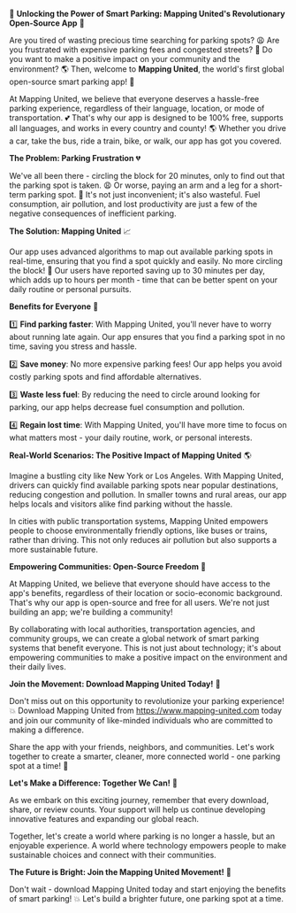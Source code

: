 🚀 **Unlocking the Power of Smart Parking: Mapping United's Revolutionary Open-Source App** 🚀

Are you tired of wasting precious time searching for parking spots? 😩 Are you frustrated with expensive parking fees and congested streets? 🚗 Do you want to make a positive impact on your community and the environment? 🌎 Then, welcome to **Mapping United**, the world's first global open-source smart parking app! 📲

At Mapping United, we believe that everyone deserves a hassle-free parking experience, regardless of their language, location, or mode of transportation. 💕 That's why our app is designed to be 100% free, supports all languages, and works in every country and county! 🌎 Whether you drive a car, take the bus, ride a train, bike, or walk, our app has got you covered.

**The Problem: Parking Frustration** 💔

We've all been there - circling the block for 20 minutes, only to find out that the parking spot is taken. 😩 Or worse, paying an arm and a leg for a short-term parking spot. 💸 It's not just inconvenient; it's also wasteful. Fuel consumption, air pollution, and lost productivity are just a few of the negative consequences of inefficient parking.

**The Solution: Mapping United** 📈

Our app uses advanced algorithms to map out available parking spots in real-time, ensuring that you find a spot quickly and easily. No more circling the block! 💪 Our users have reported saving up to 30 minutes per day, which adds up to hours per month - time that can be better spent on your daily routine or personal pursuits.

**Benefits for Everyone** 🌈

1️⃣ **Find parking faster**: With Mapping United, you'll never have to worry about running late again. Our app ensures that you find a parking spot in no time, saving you stress and hassle.

2️⃣ **Save money**: No more expensive parking fees! Our app helps you avoid costly parking spots and find affordable alternatives.

3️⃣ **Waste less fuel**: By reducing the need to circle around looking for parking, our app helps decrease fuel consumption and pollution.

4️⃣ **Regain lost time**: With Mapping United, you'll have more time to focus on what matters most - your daily routine, work, or personal interests.

**Real-World Scenarios: The Positive Impact of Mapping United** 🌎

Imagine a bustling city like New York or Los Angeles. With Mapping United, drivers can quickly find available parking spots near popular destinations, reducing congestion and pollution. In smaller towns and rural areas, our app helps locals and visitors alike find parking without the hassle.

In cities with public transportation systems, Mapping United empowers people to choose environmentally friendly options, like buses or trains, rather than driving. This not only reduces air pollution but also supports a more sustainable future.

**Empowering Communities: Open-Source Freedom** 🌟

At Mapping United, we believe that everyone should have access to the app's benefits, regardless of their location or socio-economic background. That's why our app is open-source and free for all users. We're not just building an app; we're building a community!

By collaborating with local authorities, transportation agencies, and community groups, we can create a global network of smart parking systems that benefit everyone. This is not just about technology; it's about empowering communities to make a positive impact on the environment and their daily lives.

**Join the Movement: Download Mapping United Today!** 📲

Don't miss out on this opportunity to revolutionize your parking experience! 💥 Download Mapping United from https://www.mapping-united.com today and join our community of like-minded individuals who are committed to making a difference.

Share the app with your friends, neighbors, and communities. Let's work together to create a smarter, cleaner, more connected world - one parking spot at a time! 🌟

**Let's Make a Difference: Together We Can!** 🌈

As we embark on this exciting journey, remember that every download, share, or review counts. Your support will help us continue developing innovative features and expanding our global reach.

Together, let's create a world where parking is no longer a hassle, but an enjoyable experience. A world where technology empowers people to make sustainable choices and connect with their communities.

**The Future is Bright: Join the Mapping United Movement!** 🌟

Don't wait - download Mapping United today and start enjoying the benefits of smart parking! 💥 Let's build a brighter future, one parking spot at a time.